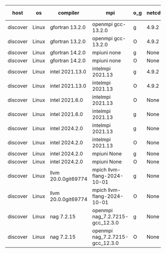 

| host     | os       | compiler                              | mpi                      | o_g        | netcdf        | build       | u_pass          | u_fail          | s_pass            | s_fail            | e_pass             | e_fail             | nuopc_pass       | nuopc_fail       | artifacts link          |
|----------|----------|---------------------------------------|--------------------------|------------|---------------|-------------|-----------------|-----------------|-------------------|-------------------|--------------------|--------------------|------------------|------------------|-------------------------|
| discover | Linux | gfortran 13.2.0 | openmpi gcc-13.2.0  | g | 4.9.2  | PASS | None | None | None | None | None | None | None | None | <a href="https://github.com/esmf-org/esmf-test-artifacts/tree/884a86b66f25a5f77b6de8fe00a83a64c5be92f6/develop/gfortran/13.2.0/g/openmpi/gcc-13.2.0" target="_blank">884a86b</a> | 
| discover | Linux | gfortran 13.2.0 | openmpi gcc-13.2.0  | O | 4.9.2  | PASS | None | None | None | None | None | None | None | None | <a href="https://github.com/esmf-org/esmf-test-artifacts/tree/e55b9233c60b3a71dc03f37740748e25c61dc45f/develop/gfortran/13.2.0/O/openmpi/gcc-13.2.0" target="_blank">e55b923</a> | 
| discover | Linux | gfortran 14.2.0 | mpiuni none  | g | None  | PASS | 12538 | 0 | 9 | 0 | 44 | 0 | None | None | <a href="https://github.com/esmf-org/esmf-test-artifacts/tree/07e299a0c087463b8a5e26413af97667bba8ed48/develop/gfortran/14.2.0/g/mpiuni/none" target="_blank">07e299a</a> | 
| discover | Linux | gfortran 14.2.0 | mpiuni none  | O | None  | PASS | 12538 | 0 | 9 | 0 | 44 | 0 | None | None | <a href="https://github.com/esmf-org/esmf-test-artifacts/tree/61eb9dbc0187a761132de557813761d1f57a70b3/develop/gfortran/14.2.0/O/mpiuni/none" target="_blank">61eb9db</a> | 
| discover | Linux | intel 2021.13.0 | intelmpi 2021.13  | g | 4.9.2  | PASS | None | None | None | None | None | None | None | None | <a href="https://github.com/esmf-org/esmf-test-artifacts/tree/001de8d1dd785d800bb197f6e84ec6cee059413a/develop/intel/2021.13.0/g/intelmpi/2021.13" target="_blank">001de8d</a> | 
| discover | Linux | intel 2021.13.0 | intelmpi 2021.13  | O | 4.9.2  | PASS | None | None | None | None | None | None | None | None | <a href="https://github.com/esmf-org/esmf-test-artifacts/tree/5fd5e119bfaeb75622875e55fd428ea6908482a4/develop/intel/2021.13.0/O/intelmpi/2021.13" target="_blank">5fd5e11</a> | 
| discover | Linux | intel 2021.6.0 | intelmpi 2021.13  | O | None  | PASS | None | None | None | None | None | None | None | None | <a href="https://github.com/esmf-org/esmf-test-artifacts/tree/9ac017062922b067745f21fa7077dc87b9bc6e80/develop/intel/2021.6.0/O/intelmpi/2021.13" target="_blank">9ac0170</a> | 
| discover | Linux | intel 2021.6.0 | intelmpi 2021.13  | g | None  | PASS | None | None | None | None | None | None | None | None | <a href="https://github.com/esmf-org/esmf-test-artifacts/tree/290c4591ded2808e6be50ec8e8bffb26f73d79eb/develop/intel/2021.6.0/g/intelmpi/2021.13" target="_blank">290c459</a> | 
| discover | Linux | intel 2024.2.0 | intelmpi 2021.13  | g | None  | PASS | None | None | None | None | None | None | None | None | <a href="https://github.com/esmf-org/esmf-test-artifacts/tree/d7b63ff82df0996d954ecc96c6b77e7c5fead640/develop/intel/2024.2.0/g/intelmpi/2021.13" target="_blank">d7b63ff</a> | 
| discover | Linux | intel 2024.2.0 | intelmpi 2021.13  | O | None  | PASS | None | None | None | None | None | None | None | None | <a href="https://github.com/esmf-org/esmf-test-artifacts/tree/c5065e30ebfc7f1a08b00e9052d164864ec42b80/develop/intel/2024.2.0/O/intelmpi/2021.13" target="_blank">c5065e3</a> | 
| discover | Linux | intel 2024.2.0 | mpiuni None  | g | None  | PASS | 12537 | 1 | 9 | 0 | 44 | 0 | None | None | <a href="https://github.com/esmf-org/esmf-test-artifacts/tree/606e27d661a4224621671d8a47e325c31fabafcb/develop/intel/2024.2.0/g/mpiuni/None" target="_blank">606e27d</a> | 
| discover | Linux | intel 2024.2.0 | mpiuni None  | O | None  | PASS | 12538 | 0 | 9 | 0 | 44 | 0 | None | None | <a href="https://github.com/esmf-org/esmf-test-artifacts/tree/a0e6acea1d4b3e8b44b101743867bce0b59ed106/develop/intel/2024.2.0/O/mpiuni/None" target="_blank">a0e6ace</a> | 
| discover | Linux | llvm 20.0.0git69774 | mpich llvm-flang-2024-10-01  | g | None  | PASS | None | None | None | None | None | None | None | None | <a href="https://github.com/esmf-org/esmf-test-artifacts/tree/6bffdcd2b12627db1fac74caf838caa4ee9a3e78/develop/llvm/20.0.0git69774/g/mpich/llvm-flang-2024-10-01" target="_blank">6bffdcd</a> | 
| discover | Linux | llvm 20.0.0git69774 | mpich llvm-flang-2024-10-01  | O | None  | PASS | None | None | None | None | None | None | None | None | <a href="https://github.com/esmf-org/esmf-test-artifacts/tree/9fc950d0bacce57714db21309b7413652a8b8159/develop/llvm/20.0.0git69774/O/mpich/llvm-flang-2024-10-01" target="_blank">9fc950d</a> | 
| discover | Linux | nag 7.2.15 | openmpi nag_7.2.7215-gcc_12.3.0  | g | None  | PASS | 13396 | 0 | None | None | None | None | 0 | 0 | <a href="https://github.com/esmf-org/esmf-test-artifacts/tree/90cdd48701f46111f00dcc833d683e67998ad433/develop/nag/7.2.15/g/openmpi/nag_7.2.7215-gcc_12.3.0" target="_blank">90cdd48</a> | 
| discover | Linux | nag 7.2.15 | openmpi nag_7.2.7215-gcc_12.3.0  | O | None  | PASS | None | None | None | None | None | None | None | None | <a href="https://github.com/esmf-org/esmf-test-artifacts/tree/ca5a0cc5e1e82449b79db43703466699a4c636ca/develop/nag/7.2.15/O/openmpi/nag_7.2.7215-gcc_12.3.0" target="_blank">ca5a0cc</a> | 
